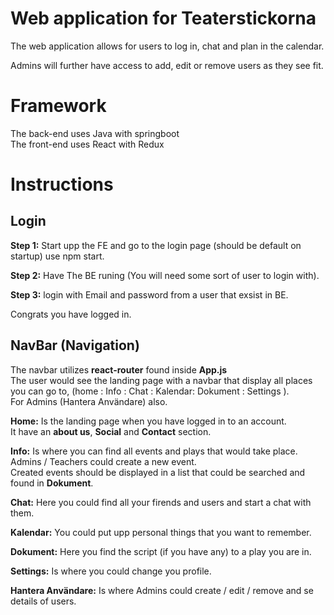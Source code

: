 # Web application for Teaterstickorna

The web application allows for users to log in, chat and plan in the calendar.

Admins will further have access to add, edit or remove users as they see fit.


# Framework

The back-end uses Java with springboot  
The front-end uses React with Redux


# Instructions 

## Login

**Step 1:** Start upp the FE and go to the login page (should be default on startup) use npm start.

**Step 2:** Have The BE runing (You will need some sort of user to login with).

**Step 3:** login with Email and password from a user that exsist in BE.

Congrats you have logged in.

## NavBar (Navigation) 

The navbar utilizes **react-router** found inside **App.js**  
The user would see the landing page with a navbar that display all places you can go to, (home : Info : Chat : Kalendar: Dokument : Settings ).  
For Admins (Hantera Användare) also.

**Home:** Is the landing page when you have logged in to an account.  
It have an **about us**, **Social** and **Contact** section. 

**Info:** Is where you can find all events and plays that would take place.  
Admins / Teachers could create a new event.  
Created events should be displayed in a list that could be searched and found in **Dokument**.

 **Chat:** Here you could find all your firends and users and start a chat with them. 

**Kalendar:** You could put upp personal things that you want to remember. 

**Dokument:**  Here you find the script (if you have any) to a play you are in.

**Settings:** Is where you could change you profile. 

**Hantera Användare:** Is where Admins could create / edit / remove and se details of users.

